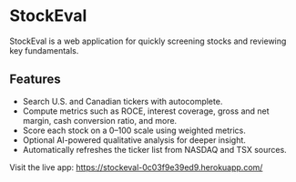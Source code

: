 # StockEval

StockEval is a web application for quickly screening stocks and reviewing key fundamentals.

## Features
- Search U.S. and Canadian tickers with autocomplete.
- Compute metrics such as ROCE, interest coverage, gross and net margin, cash conversion ratio, and more.
- Score each stock on a 0–100 scale using weighted metrics.
- Optional AI-powered qualitative analysis for deeper insight.
- Automatically refreshes the ticker list from NASDAQ and TSX sources.

Visit the live app: https://stockeval-0c03f9e39ed9.herokuapp.com/
